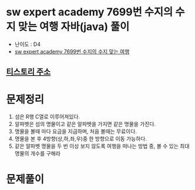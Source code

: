 # sw expert academy 7699번 수지의 수지 맞는 여행 자바(java)  풀이
- 난이도 : D4
- [sw expert academy 7699번 수지의 수지 맞는 여행](https://swexpertacademy.com/main/code/problem/problemDetail.do?contestProbId=AWqUzj0arpkDFARG)

## [티스토리 주소](https://hoho325.tistory.com/)

# 문제정리
1. 섬은 R행 C열로 이루어져있다.
2. 알파벳은 섬의 명물이고 같은 알파벳을 가지면 같은 명물을 가진다.
3. 명물을 볼때 마다 요금을 지급하며, 처음 볼때는 무료이다.
4. 명물을 본 후 4방향(상,하,좌,우)중 한 방향으로 이동 가능하다.
5. 같은 알파벳 명물을 두 번 이상 보지 않도록 여행을 떠나는 방법 중, 볼 수 있는 최대 명물의 개수를 구해라

# 문제풀이
